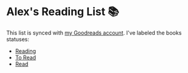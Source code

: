 # Alex's Reading List 📚

This list is synced with [my Goodreads account](https://www.goodreads.com/user/show/66411575-alex-laughnan). I've labeled the books statuses:

- [Reading](https://github.com/laughnan/reading-list/issues?q=is%3Aopen+is%3Aissue+label%3Acurrently-reading)
- [To Read](https://github.com/laughnan/reading-list/issues?q=is%3Aopen+is%3Aissue+label%3Ato-read)
- [Read](https://github.com/laughnan/reading-list/issues?q=is%3Aclosed+is%3Aissue+label%3Aread)
